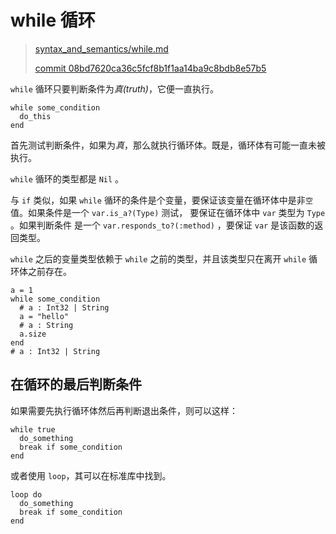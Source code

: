 # while 循环

> [syntax_and_semantics/while.md][while]
> 
> [commit 08bd7620ca36c5fcf8b1f1aa14ba9c8bdb8e57b5][commit] 

[while]: https://github.com/crystal-lang/crystal-book/blob/master/syntax_and_semantics/while.md
[commit]: https://github.com/crystal-lang/crystal-book/commit/08bd7620ca36c5fcf8b1f1aa14ba9c8bdb8e57b5

`while` 循环只要判断条件为*真(truth)*，它便一直执行。

```crystal
while some_condition
  do_this
end
```
首先测试判断条件，如果为*真*，那么就执行循环体。既是，循环体有可能一直未被执行。


`while` 循环的类型都是 `Nil` 。

与 `if` 类似，如果 `while` 循环的条件是个变量，要保证该变量在循环体中是非`空`值。如果条件是一个 `var.is_a?(Type)` 测试， 要保证在循环体中 `var` 类型为 `Type` 。如果判断条件 是一个 `var.responds_to?(:method)` ，要保证 `var` 是该函数的返回类型。

`while` 之后的变量类型依赖于 `while` 之前的类型，并且该类型只在离开 `while` 循环体之前存在。

```crystal
a = 1
while some_condition
  # a : Int32 | String
  a = "hello"
  # a : String
  a.size
end
# a : Int32 | String
```

## 在循环的最后判断条件

如果需要先执行循环体然后再判断退出条件，则可以这样：

```crystal
while true
  do_something
  break if some_condition
end
```

或者使用 `loop`，其可以在标准库中找到。

```crystal
loop do
  do_something
  break if some_condition
end
```
